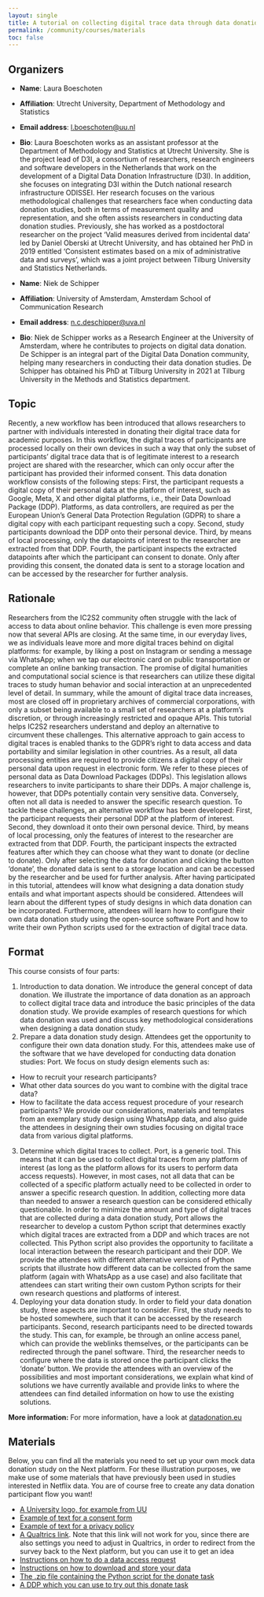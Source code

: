 ```yaml
---
layout: single
title: A tutorial on collecting digital trace data through data donation
permalink: /community/courses/materials
toc: false
---
```


## Organizers
- **Name**: Laura Boeschoten
- **Affiliation**: Utrecht University, Department of Methodology and Statistics
- **Email address**: [l.boeschoten@uu.nl](mailto:l.boeschoten@uu.nl) 
- **Bio**: Laura Boeschoten works as an assistant professor at the Department of Methodology and Statistics at Utrecht University. She is the project lead of D3I, a consortium of researchers, research engineers and software developers in the Netherlands that work on the development of a Digital Data Donation Infrastructure (D3I). In addition, she focuses on integrating D3I within the Dutch national research infrastructure ODISSEI. Her research focuses on the various methodological challenges that researchers face when conducting data donation studies, both in terms of measurement quality and representation, and she often assists researchers in conducting data donation studies. Previously, she has worked as a postdoctoral researcher on the project ‘Valid measures derived from incidental data’ led by Daniel Oberski at Utrecht University, and has obtained her PhD in 2019 entitled ‘Consistent estimates based on a mix of administrative data and surveys’, which was a joint project between Tilburg University and Statistics Netherlands. 

- **Name**: Niek de Schipper
- **Affiliation**: University of Amsterdam, Amsterdam School of Communication Research
- **Email address**: [n.c.deschipper@uva.nl](mailto:n.c.deschipper@uva.nl) 
- **Bio**: Niek de Schipper works as a Research Engineer at the University of Amsterdam, where he contributes to projects on digital data donation. De Schipper is an integral part of the Digital Data Donation community, helping many researchers in conducting their data donation studies. De Schipper has obtained his PhD at Tilburg University in 2021 at Tilburg University in the Methods and Statistics department.

## Topic
Recently, a new workflow has been introduced that allows researchers to partner with individuals interested in donating their digital trace data for academic purposes. In this workflow, the digital traces of participants are processed locally on their own devices in such a way that only the subset of participants’ digital trace data that is of legitimate interest to a research project are shared with the researcher, which can only occur after the participant has provided their informed consent. This data donation workflow consists of the following steps: First, the participant requests a digital copy of their personal data at the platform of interest, such as Google, Meta, X and other digital platforms, i.e., their Data Download Package (DDP). Platforms, as data controllers, are required as per the European Union’s General Data Protection Regulation (GDPR) to share a digital copy with each participant requesting such a copy. Second, study participants download the DDP onto their personal device. Third, by means of local processing, only the datapoints of interest to the researcher are extracted from that DDP. Fourth, the participant inspects the extracted datapoints after which the participant can consent to donate. Only after providing this consent, the donated data is sent to a storage location and can be accessed by the researcher for further analysis.

## Rationale
Researchers from the IC2S2 community often struggle with the lack of access to data about online behavior. This challenge is even more pressing now that several APIs are closing. At the same time, in our everyday lives, we as individuals leave more and more digital traces behind on digital platforms: for example, by liking a post on Instagram or sending a message via WhatsApp; when we tap our electronic card on public transportation or complete an online banking transaction. The promise of digital humanities and computational social science is that researchers can utilize these digital traces to study human behavior and social interaction at an unprecedented level of detail. In summary, while the amount of digital trace data increases, most are closed off in proprietary archives of commercial corporations, with only a subset being available to a small set of researchers at a platform’s discretion, or through increasingly restricted and opaque APIs.
This tutorial helps IC2S2 researchers understand and deploy an alternative to circumvent these challenges. This alternative approach to gain access to digital traces is enabled thanks to the GDPR’s right to data access and data portability and similar legislation in other countries. As a result, all data processing entities are required to provide citizens a digital copy of their personal data upon request in electronic form. We refer to these pieces of personal data as Data Download Packages (DDPs). This legislation allows researchers to invite participants to share their DDPs. A major challenge is, however, that DDPs potentially contain very sensitive data. Conversely, often not all data is needed to answer the specific research question. To tackle these challenges, an alternative workflow has been developed: First, the participant requests their personal DDP at the platform of interest. Second, they download it onto their own personal device. Third, by means of local processing, only the features of interest to the researcher are extracted from that DDP. Fourth, the participant inspects the extracted features after which they can choose what they want to donate (or decline to donate). Only after selecting the data for donation and clicking the button ‘donate’, the donated data is sent to a storage location and can be accessed by the researcher and be used for further analysis.
After having participated in this tutorial, attendees will know what designing a data donation study entails and what important aspects should be considered. Attendees will learn about the different types of study designs in which data donation can be incorporated. Furthermore, attendees will learn how to configure their own data donation study using the open-source software Port and how to write their own Python scripts used for the extraction of digital trace data. 

## Format
This course consists of four parts: 
1.	Introduction to data donation. We introduce the general concept of data donation. We illustrate the importance of data donation as an approach to collect digital trace data and introduce the basic principles of the data donation study. We provide examples of research questions for which data donation was used and discuss key methodological considerations when designing a data donation study.
2.	Prepare a data donation study design. Attendees get the opportunity to configure their own data donation study. For this, attendees make use of the software that we have developed for conducting data donation studies: Port. We focus on study design elements such as: 
-	How to recruit your research participants? 
-	What other data sources do you want to combine with the digital trace data?
-	How to facilitate the data access request procedure of your research participants? 
We provide our considerations, materials and templates from an exemplary study design using WhatsApp data, and also guide the attendees in designing their own studies focusing on digital trace data from various digital platforms. 
3.	Determine which digital traces to collect. Port, is a generic tool. This means that it can be used to collect digital traces from any platform of interest (as long as the platform allows for its users to perform data access requests). However, in most cases, not all data that can be collected of a specific platform actually need to be collected in order to answer a specific research question. In addition, collecting more data than needed to answer a research question can be considered ethically questionable. 
In order to minimize the amount and type of digital traces that are collected during a data donation study, Port allows the researcher to develop a custom Python script that determines exactly which digital traces are extracted from a DDP and which traces are not collected. This Python script also provides the opportunity to facilitate a local interaction between the research participant and their DDP. 
We provide the attendees with different alternative versions of Python scripts that illustrate how different data can be collected from the same platform (again with WhatsApp as a use case) and also facilitate that attendees can start writing their own custom Python scripts for their own research questions and platforms of interest. 
4.	Deploying your data donation study. In order to field your data donation study, three aspects are important to consider. First, the study needs to be hosted somewhere, such that it can be accessed by the research participants. Second, research participants need to be directed towards the study. This can, for example, be through an online access panel, which can provide the weblinks themselves, or the participants can be redirected through the panel software. Third, the researcher needs to configure where the data is stored once the participant clicks the ‘donate’ button. We provide the attendees with an overview of the possibilities and most important considerations, we explain what kind of solutions we have currently available and provide links to where the attendees can find detailed information on how to use the existing solutions. 


**More information:** 
For more information, have a look at [datadonation.eu](https://datadonation.eu/)


## Materials
Below, you can find all the materials you need to set up your own mock data donation study on the Next platform. For these illustration purposes, we make use of some materials that have previously been used in studies interested in Netflix data. You are of course free to create any data donation participant flow you want!  

-	[A University logo, for example from UU](/assets/documents/materials/Utrecht_University_logo.png)
-	[Example of text for a consent form](/assets/documents/materials/consent_text.docx)
-	[Example of text for a privacy policy](/assets/documents/materials/Privacy_policy.pdf)  
-	[A Qualtrics link](https://survey.uu.nl/jfe/form/SV_e96D5FThVbAWQw6). Note that this link will not work for you, since there are also settings you need to adjust in Qualtrics, in order to redirect from the survey back to the Next platform, but you can use it to get an idea
-	[Instructions on how to do a data access request](/assets/documents/materials/Netflix_instructions_request.pdf)
-	[Instructions on how to download and store your data](/assets/documents/materials/Netflix_instructions_download.pdf)
-	[The .zip file containing the Python script for the donate task](/assets/documents/materials/release_Netflix.zip)
-	[A DDP which you can use to try out this donate task](/assets/documents/materials/netflix-data-with-viz.zip)

